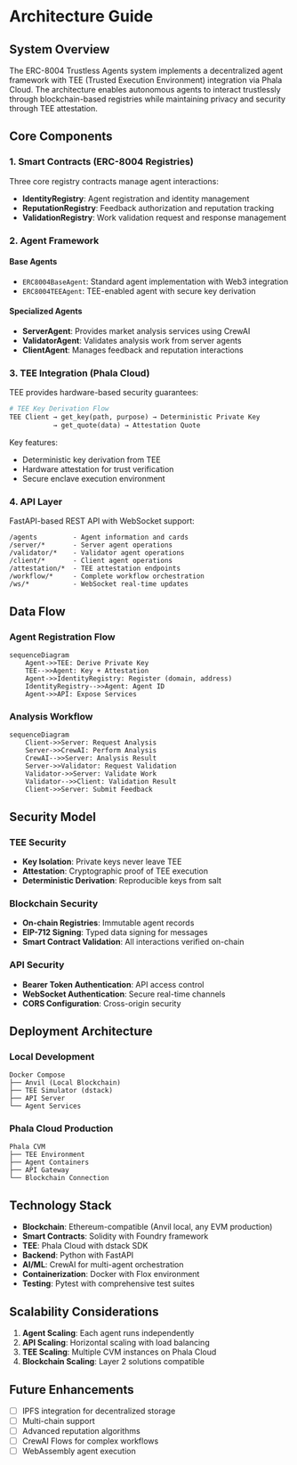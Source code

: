 # Architecture Guide

## System Overview

The ERC-8004 Trustless Agents system implements a decentralized agent framework with TEE (Trusted Execution Environment) integration via Phala Cloud. The architecture enables autonomous agents to interact trustlessly through blockchain-based registries while maintaining privacy and security through TEE attestation.

## Core Components

### 1. Smart Contracts (ERC-8004 Registries)

Three core registry contracts manage agent interactions:

- **IdentityRegistry**: Agent registration and identity management
- **ReputationRegistry**: Feedback authorization and reputation tracking
- **ValidationRegistry**: Work validation request and response management

### 2. Agent Framework

#### Base Agents
- `ERC8004BaseAgent`: Standard agent implementation with Web3 integration
- `ERC8004TEEAgent`: TEE-enabled agent with secure key derivation

#### Specialized Agents
- **ServerAgent**: Provides market analysis services using CrewAI
- **ValidatorAgent**: Validates analysis work from server agents
- **ClientAgent**: Manages feedback and reputation interactions

### 3. TEE Integration (Phala Cloud)

TEE provides hardware-based security guarantees:

```python
# TEE Key Derivation Flow
TEE Client → get_key(path, purpose) → Deterministic Private Key
           → get_quote(data) → Attestation Quote
```

Key features:
- Deterministic key derivation from TEE
- Hardware attestation for trust verification
- Secure enclave execution environment

### 4. API Layer

FastAPI-based REST API with WebSocket support:

```
/agents         - Agent information and cards
/server/*       - Server agent operations
/validator/*    - Validator agent operations  
/client/*       - Client agent operations
/attestation/*  - TEE attestation endpoints
/workflow/*     - Complete workflow orchestration
/ws/*           - WebSocket real-time updates
```

## Data Flow

### Agent Registration Flow
```mermaid
sequenceDiagram
    Agent->>TEE: Derive Private Key
    TEE-->>Agent: Key + Attestation
    Agent->>IdentityRegistry: Register (domain, address)
    IdentityRegistry-->>Agent: Agent ID
    Agent->>API: Expose Services
```

### Analysis Workflow
```mermaid
sequenceDiagram
    Client->>Server: Request Analysis
    Server->>CrewAI: Perform Analysis
    CrewAI-->>Server: Analysis Result
    Server->>Validator: Request Validation
    Validator->>Server: Validate Work
    Validator-->>Client: Validation Result
    Client->>Server: Submit Feedback
```

## Security Model

### TEE Security
- **Key Isolation**: Private keys never leave TEE
- **Attestation**: Cryptographic proof of TEE execution
- **Deterministic Derivation**: Reproducible keys from salt

### Blockchain Security
- **On-chain Registries**: Immutable agent records
- **EIP-712 Signing**: Typed data signing for messages
- **Smart Contract Validation**: All interactions verified on-chain

### API Security
- **Bearer Token Authentication**: API access control
- **WebSocket Authentication**: Secure real-time channels
- **CORS Configuration**: Cross-origin security

## Deployment Architecture

### Local Development
```
Docker Compose
├── Anvil (Local Blockchain)
├── TEE Simulator (dstack)
├── API Server
└── Agent Services
```

### Phala Cloud Production
```
Phala CVM
├── TEE Environment
├── Agent Containers
├── API Gateway
└── Blockchain Connection
```

## Technology Stack

- **Blockchain**: Ethereum-compatible (Anvil local, any EVM production)
- **Smart Contracts**: Solidity with Foundry framework
- **TEE**: Phala Cloud with dstack SDK
- **Backend**: Python with FastAPI
- **AI/ML**: CrewAI for multi-agent orchestration
- **Containerization**: Docker with Flox environment
- **Testing**: Pytest with comprehensive test suites

## Scalability Considerations

1. **Agent Scaling**: Each agent runs independently
2. **API Scaling**: Horizontal scaling with load balancing
3. **TEE Scaling**: Multiple CVM instances on Phala Cloud
4. **Blockchain Scaling**: Layer 2 solutions compatible

## Future Enhancements

- [ ] IPFS integration for decentralized storage
- [ ] Multi-chain support
- [ ] Advanced reputation algorithms
- [ ] CrewAI Flows for complex workflows
- [ ] WebAssembly agent execution